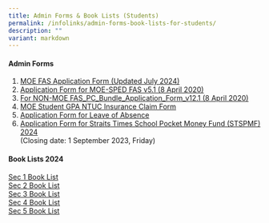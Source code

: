 ```yaml
---
title: Admin Forms & Book Lists (Students)
permalink: /infolinks/admin-forms-book-lists-for-students/
description: ""
variant: markdown
---
```

#### **Admin Forms**
1. [MOE FAS Application Form (Updated July 2024)](/files/MOE_FAS_Application_Form_2024_final.pdf)
2. [Application Form for MOE-SPED FAS v5.1 (8 April 2020)](/files/admin%20form3.pdf)<br>
3. [For NON-MOE FAS\_PC\_Bundle\_Application\_Form\_v12.1 (8 April 2020)](/files/admin%20form4.pdf)<br>
4. [MOE Student GPA NTUC Insurance Claim Form](/files/admin%20form5.pdf)<br>
5. [Application Form for Leave of Absence](/files/loaform.pdf)<br>
6. [Application Form for Straits Times School Pocket Money Fund (STSPMF) 2024](/files/stspmf%20form_cycle%201_%202024.pdf) <br>(Closing date: 1 September 2023, Friday)


#### **Book Lists 2024**
[Sec 1 Book List](/files/sec1booklist2024.pdf)<br>
[Sec 2 Book List](/files/sec2booklist2024.pdf)<br>
[Sec 3 Book List](/files/sec3booklist2024.pdf)<br>
[Sec 4 Book List](/files/sec4booklist2024.pdf)<br>
[Sec 5 Book List](/files/sec5(na)booklist2024.pdf)